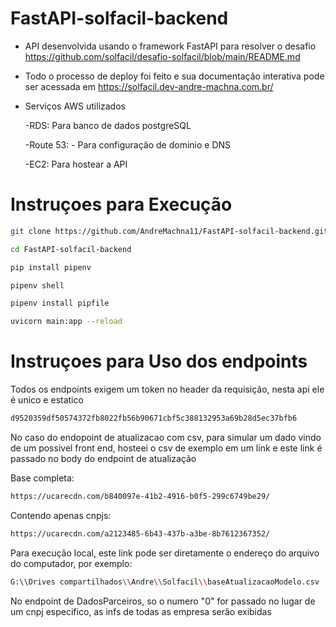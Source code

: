 # FastAPI-solfacil-backend

* API desenvolvida usando o framework FastAPI para resolver o desafio https://github.com/solfacil/desafio-solfacil/blob/main/README.md
* Todo o processo de deploy foi feito e sua documentação interativa pode ser acessada em https://solfacil.dev-andre-machna.com.br/
* Serviços AWS utilizados

  -RDS: Para banco de dados postgreSQL

  -Route 53: - Para configuração de dominio e DNS

  -EC2: Para hostear a API

# Instruçoes para Execução
```sh
git clone https://github.com/AndreMachna11/FastAPI-solfacil-backend.git
```

```sh
cd FastAPI-solfacil-backend
```

```sh
pip install pipenv
```

```sh
pipenv shell
```

```sh
pipenv install pipfile
```

```sh
uvicorn main:app --reload
```

# Instruçoes para Uso dos endpoints

Todos os endpoints exigem um token no header da requisição, nesta api ele é unico e estatico 
```sh
d9520359df50574372fb8022fb56b90671cbf5c388132953a69b28d5ec37bfb6
```
No caso do endopoint de atualizacao com csv, para simular um dado vindo de um possivel front end, hosteei o csv de exemplo em um link e este link é passado no body do endpoint de atualização

Base completa:
```sh
https://ucarecdn.com/b840097e-41b2-4916-b0f5-299c6749be29/
```

Contendo apenas cnpjs:
```sh
https://ucarecdn.com/a2123485-6b43-437b-a3be-8b7612367352/
```

Para execução local, este link pode ser diretamente o endereço do arquivo do computador, por exemplo:
```sh
G:\\Drives compartilhados\\Andre\\Solfacil\\baseAtualizacaoModelo.csv
```
No endpoint de DadosParceiros, so o numero "0" for passado no lugar de um cnpj especifico, as infs de todas as empresa serão exibidas



